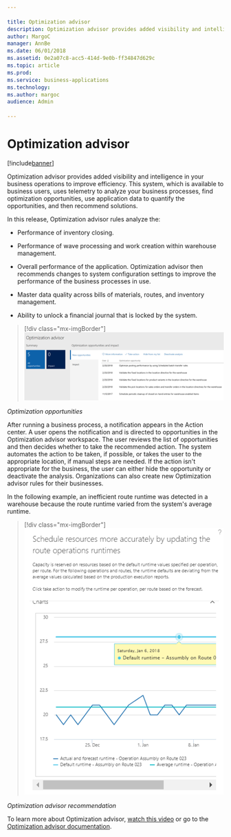 ```yaml
---

title: Optimization advisor
description: Optimization advisor provides added visibility and intelligence in your business operations to improve efficiency.
author: MargoC
manager: AnnBe
ms.date: 06/01/2018
ms.assetid: 0e2a07c8-acc5-414d-9e0b-ff34847d629c
ms.topic: article
ms.prod: 
ms.service: business-applications
ms.technology: 
ms.author: margoc
audience: Admin

---
```

#  Optimization advisor




[!include[banner](../../includes/banner.md)]

Optimization advisor provides added visibility and intelligence in your business
operations to improve efficiency. This system, which is available to business
users, uses telemetry to analyze your business processes, find optimization
opportunities, use application data to quantify the opportunities, and then
recommend solutions.

In this release, Optimization advisor rules analyze the:

-   Performance of inventory closing.

-   Performance of wave processing and work creation within warehouse
    management.

-   Overall performance of the application. Optimization advisor then recommends
    changes to system configuration settings to improve the performance of the
    business processes in use.

-   Master data quality across bills of materials, routes, and inventory
    management.

-   Ability to unlock a financial journal that is locked by the system.

> [!div class="mx-imgBorder"] 
> ![A screenshot showing a list of optimization opportunities recommended by the Optimization advisor](media/optimization-advisor-1.PNG "A screenshot showing a list of optimization opportunities recommended by the Optimization advisor")
<!-- FO_Optimization_Advisor_B.PNG -->


*Optimization opportunities*

After running a business process, a notification appears in the Action center. A
user opens the notification and is directed to opportunities in the Optimization
advisor workspace. The user reviews the list of opportunities and then decides
whether to take the recommended action. The system automates the action to be
taken, if possible, or takes the user to the appropriate location, if manual
steps are needed. If the action isn't appropriate for the business, the user can
either hide the opportunity or deactivate the analysis. Organizations can also
create new Optimization advisor rules for their businesses.

In the following example, an inefficient route runtime was detected in a
warehouse because the route runtime varied from the system's average runtime.

> [!div class="mx-imgBorder"] 
> ![A screenshot showing a recommendation made by Optimization advisor](media/optimization-advisor-2.png "A screenshot showing a recommendation made by Optimization advisor")
<!-- FO_Optimization_advisor_A.png -->


*Optimization advisor recommendation*

To learn more about Optimization advisor, [watch this
video](https://youtu.be/MRsAzgFCUSQ) or go to the [Optimization advisor
documentation](/dynamics365/unified-operations/dev-itpro/sysadmin/optimization-advisor-overview).
